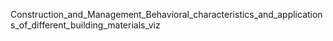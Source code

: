 Construction_and_Management_Behavioral_characteristics_and_applications_of_different_building_materials_viz

